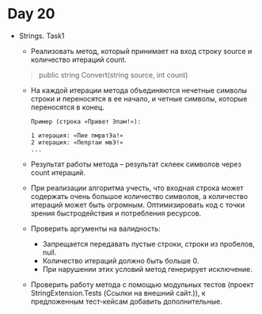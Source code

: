 # Day 20
 * Strings. Task1
   
   * Реализовать метод, который принимает на вход строку source и количество итераций count.

   >public string Convert(string source, int count)
  
   * На каждой итерации метода объединяются нечетные символы строки и переносятся в ее начало, и четные символы, которые переносятся в конец.

         Пример (строка «Привет Эпам!»):

         1 итерация: «Пие пмрвтЭа!»
         2 итерация: «Пепртаи мвЭ!»
         ...

   * Результат работы метода – результат склеек символов через count итераций.

   * При реализации алгоритма учесть, что входная строка может содержать очень большое количество символов, а количество итераций может быть огромным. Оптимизировать код с точки зрения быстродействия и потребления ресурсов.

   * Проверить аргументы на валидность:

     * Запрещается передавать пустые строки, строки из пробелов, null.
     * Количество итераций должно быть больше 0.
     * При нарушении этих условий метод генерирует исключение.

   * Проверить работу метода с помощью модульных тестов (проект StringExtension.Tests (Ссылки на внешний сайт.)), к предложенным тест-кейсам добавить дополнительные.
